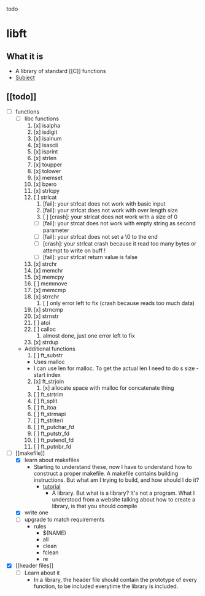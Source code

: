 todo
# libft
## What it is
- A library of standard [[C]] functions
- [Subject](file:///Users/sbars/Downloads/en.subject.pdf)
## [[todo]]
- [ ] functions
  - [ ] libc functions
    1. [x] isalpha
    2. [x] isdigit
    3. [x] isalnum
    4. [x] isascii
    5. [x] isprint
    6. [x] strlen
    7. [x] toupper
    8. [x] tolower
    9. [x] memset
    10. [x] bzero
    11. [x] strlcpy
    12. [ ] strlcat
        1. [fail]: your strlcat does not work with basic input
        2. [fail]: your strlcat does not work with over length size
        3. [ ] [crash]: your strlcat does not work with a size of 0
        - [ ] [fail]: your strcat does not work with empty string as second parameter
        - [ ] [fail]: your strlcat does not set a \0 to the end
        - [ ] [crash]: your strlcat crash because it read too many bytes or attempt to write on buff !
        - [ ] [fail]: your strlcat return value is false
    13. [x] strchr
    14. [x] memchr
    15. [x] memcpy
    16. [ ] memmove
    17. [x] memcmp
    18. [x] strrchr
        1.  [ ] only error left to fix (crash because reads too much data)
    19. [x] strncmp
    20. [x] strnstr
    21. [ ] atoi
    22. [ ] calloc
        1.  almost done, just one error left to fix
    23. [x] strdup
  - Additional functions
    1. [ ] ft_substr
      - Uses malloc
      - I can use len for malloc. To get the actual len I need to do s size - start index
    2. [x] ft_strjoin
       1. [x] allocate space with malloc for concatenate thing
    3. [ ] ft_strtrim
    4. [ ] ft_split
    5. [ ] ft_itoa
    6. [ ] ft_strmapi
    7. [ ] ft_striteri
    8. [ ] ft_putchar_fd
    9.  [ ] ft_putstr_fd
    10. [ ] ft_putendl_fd
    11. [ ] ft_putnbr_fd
- [ ] [[makefile]]
  - [x] learn about makefiles
    - Starting to understand these, now I have to understand how to construct a proper makefile. A makefile contains building instructions. But what am I trying to build, and how should I do it?
      - [tutorial](attachments/ar_tuto.pdf)
        - A library. But what is a library? It's not a program. What I understood from a website talking about how to create a library, is that you should compile 
  - [x] write one
  - [ ] upgrade to match requirements
    - rules
      - $(NAME)
      - all
      - clean
      - fclean
      - re
- [x] [[header files]]
  - [ ] Learn about it
    - In a library, the header file should contain the prototype of every function, to be included everytime the library is included.